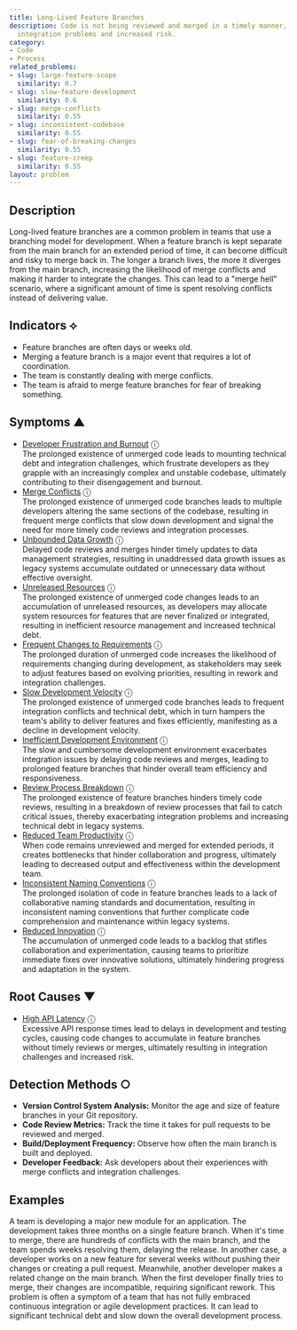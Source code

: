 ```yaml
---
title: Long-Lived Feature Branches
description: Code is not being reviewed and merged in a timely manner, leading to
  integration problems and increased risk.
category:
- Code
- Process
related_problems:
- slug: large-feature-scope
  similarity: 0.7
- slug: slow-feature-development
  similarity: 0.6
- slug: merge-conflicts
  similarity: 0.55
- slug: inconsistent-codebase
  similarity: 0.55
- slug: fear-of-breaking-changes
  similarity: 0.55
- slug: feature-creep
  similarity: 0.55
layout: problem
---
```


## Description
Long-lived feature branches are a common problem in teams that use a branching model for development. When a feature branch is kept separate from the main branch for an extended period of time, it can become difficult and risky to merge back in. The longer a branch lives, the more it diverges from the main branch, increasing the likelihood of merge conflicts and making it harder to integrate the changes. This can lead to a "merge hell" scenario, where a significant amount of time is spent resolving conflicts instead of delivering value.


## Indicators ⟡
- Feature branches are often days or weeks old.
- Merging a feature branch is a major event that requires a lot of coordination.
- The team is constantly dealing with merge conflicts.
- The team is afraid to merge feature branches for fear of breaking something.


## Symptoms ▲

- [Developer Frustration and Burnout](developer-frustration-and-burnout.md) <span class="info-tooltip" title="Confidence: 0.463, Strength: 0.677">ⓘ</span>
<br/>  The prolonged existence of unmerged code leads to mounting technical debt and integration challenges, which frustrate developers as they grapple with an increasingly complex and unstable codebase, ultimately contributing to their disengagement and burnout.
- [Merge Conflicts](merge-conflicts.md) <span class="info-tooltip" title="Confidence: 0.461, Strength: 0.794">ⓘ</span>
<br/>  The prolonged existence of unmerged code branches leads to multiple developers altering the same sections of the codebase, resulting in frequent merge conflicts that slow down development and signal the need for more timely code reviews and integration processes.
- [Unbounded Data Growth](unbounded-data-growth.md) <span class="info-tooltip" title="Confidence: 0.451, Strength: 0.709">ⓘ</span>
<br/>  Delayed code reviews and merges hinder timely updates to data management strategies, resulting in unaddressed data growth issues as legacy systems accumulate outdated or unnecessary data without effective oversight.
- [Unreleased Resources](unreleased-resources.md) <span class="info-tooltip" title="Confidence: 0.443, Strength: 0.698">ⓘ</span>
<br/>  The prolonged existence of unmerged code changes leads to an accumulation of unreleased resources, as developers may allocate system resources for features that are never finalized or integrated, resulting in inefficient resource management and increased technical debt.
- [Frequent Changes to Requirements](frequent-changes-to-requirements.md) <span class="info-tooltip" title="Confidence: 0.410, Strength: 0.628">ⓘ</span>
<br/>  The prolonged duration of unmerged code increases the likelihood of requirements changing during development, as stakeholders may seek to adjust features based on evolving priorities, resulting in rework and integration challenges.
- [Slow Development Velocity](slow-development-velocity.md) <span class="info-tooltip" title="Confidence: 0.405, Strength: 0.735">ⓘ</span>
<br/>  The prolonged existence of unmerged code branches leads to frequent integration conflicts and technical debt, which in turn hampers the team's ability to deliver features and fixes efficiently, manifesting as a decline in development velocity.
- [Inefficient Development Environment](inefficient-development-environment.md) <span class="info-tooltip" title="Confidence: 0.387, Strength: 0.647">ⓘ</span>
<br/>  The slow and cumbersome development environment exacerbates integration issues by delaying code reviews and merges, leading to prolonged feature branches that hinder overall team efficiency and responsiveness.
- [Review Process Breakdown](review-process-breakdown.md) <span class="info-tooltip" title="Confidence: 0.363, Strength: 0.599">ⓘ</span>
<br/>  The prolonged existence of feature branches hinders timely code reviews, resulting in a breakdown of review processes that fail to catch critical issues, thereby exacerbating integration problems and increasing technical debt in legacy systems.
- [Reduced Team Productivity](reduced-team-productivity.md) <span class="info-tooltip" title="Confidence: 0.333, Strength: 0.589">ⓘ</span>
<br/>  When code remains unreviewed and merged for extended periods, it creates bottlenecks that hinder collaboration and progress, ultimately leading to decreased output and effectiveness within the development team.
- [Inconsistent Naming Conventions](inconsistent-naming-conventions.md) <span class="info-tooltip" title="Confidence: 0.323, Strength: 0.671">ⓘ</span>
<br/>  The prolonged isolation of code in feature branches leads to a lack of collaborative naming standards and documentation, resulting in inconsistent naming conventions that further complicate code comprehension and maintenance within legacy systems.
- [Reduced Innovation](reduced-innovation.md) <span class="info-tooltip" title="Confidence: 0.315, Strength: 0.701">ⓘ</span>
<br/>  The accumulation of unmerged code leads to a backlog that stifles collaboration and experimentation, causing teams to prioritize immediate fixes over innovative solutions, ultimately hindering progress and adaptation in the system.

## Root Causes ▼

- [High API Latency](high-api-latency.md) <span class="info-tooltip" title="Confidence: 0.301, Strength: 0.934">ⓘ</span>
<br/>  Excessive API response times lead to delays in development and testing cycles, causing code changes to accumulate in feature branches without timely reviews or merges, ultimately resulting in integration challenges and increased risk.

## Detection Methods ○

- **Version Control System Analysis:** Monitor the age and size of feature branches in your Git repository.
- **Code Review Metrics:** Track the time it takes for pull requests to be reviewed and merged.
- **Build/Deployment Frequency:** Observe how often the main branch is built and deployed.
- **Developer Feedback:** Ask developers about their experiences with merge conflicts and integration challenges.


## Examples
A team is developing a major new module for an application. The development takes three months on a single feature branch. When it's time to merge, there are hundreds of conflicts with the main branch, and the team spends weeks resolving them, delaying the release. In another case, a developer works on a new feature for several weeks without pushing their changes or creating a pull request. Meanwhile, another developer makes a related change on the main branch. When the first developer finally tries to merge, their changes are incompatible, requiring significant rework. This problem is often a symptom of a team that has not fully embraced continuous integration or agile development practices. It can lead to significant technical debt and slow down the overall development process.
